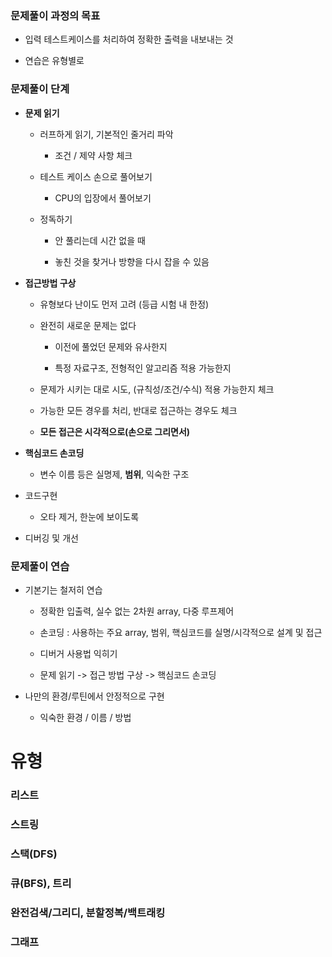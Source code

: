 ### 문제풀이 과정의 목표

- 입력 테스트케이스를 처리하여 정확한 출력을 내보내는 것

- 연습은 유형별로

### 문제풀이 단계

- **문제 읽기**
  
  - 러프하게 읽기, 기본적인 줄거리 파악
    
    - 조건 / 제약 사항 체크
  
  - 테스트 케이스 손으로 풀어보기
    
    - CPU의 입장에서 풀어보기
  
  - 정독하기
    
    - 안 풀리는데 시간 없을 때
    
    - 놓친 것을 찾거나 방향을 다시 잡을 수 있음

- **접근방법 구상**
  
  - 유형보다 난이도 먼저 고려 (등급 시험 내 한정)
  
  - 완전히 새로운 문제는 없다
    
    - 이전에 풀었던 문제와 유사한지
    
    - 특정 자료구조, 전형적인 알고리즘 적용 가능한지
  
  - 문제가 시키는 대로 시도, (규칙성/조건/수식) 적용 가능한지 체크
  
  - 가능한 모든 경우를 처리, 반대로 접근하는 경우도 체크
  
  - **모든 접근은 시각적으로(손으로 그리면서)**

- **핵심코드 손코딩**
  
  - 변수 이름 등은 실명제, **범위**, 익숙한 구조

- 코드구현
  
  - 오타 제거, 한눈에 보이도록

- 디버깅 및 개선

### 문제풀이 연습

- 기본기는 철저히 연습
  
  - 정확한 입출력, 실수 없는 2차원 array, 다중 루프제어
  
  - 손코딩 : 사용하는 주요 array, 범위, 핵심코드를 실명/시각적으로 설계 및 접근
  
  - 디버거 사용법 익히기
  
  - 문제 읽기 -> 접근 방법 구상 -> 핵심코드 손코딩

- 나만의 환경/루틴에서 안정적으로 구현
  
  - 익숙한 환경 / 이름 / 방법

# 유형

### 리스트

### 스트링

### 스택(DFS)

### 큐(BFS), 트리

### 완전검색/그리디, 분할정복/백트래킹

### 그래프
